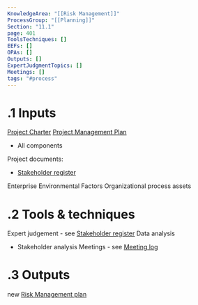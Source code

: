 ```yaml
---
KnowledgeArea: "[[Risk Management]]"
ProcessGroup: "[[Planning]]"
Section: "11.1"
page: 401
ToolsTechniques: []
EEFs: []
OPAs: []
Outputs: []
ExpertJudgmentTopics: []
Meetings: []
tags: "#process"
---
```

# .1 Inputs
[Project Charter](Project%20Charter.md)
[Project Management Plan](Project%20Management%20Plan.md)
* All components

Project documents:
* [Stakeholder register](Stakeholder%20register.md)

Enterprise Environmental Factors
Organizational process assets

# .2 Tools & techniques
Expert judgement - see [Stakeholder register](Stakeholder%20register.md)
Data analysis
* Stakeholder analysis
Meetings - see [Meeting log](Meeting%20log.md)

# .3 Outputs
new [Risk Management plan](Risk%20Management%20plan.md)

